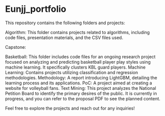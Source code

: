 # Eunjj_portfolio

This repository contains the following folders and projects:

Algorithm: This folder contains projects related to algorithms, including code files, presentation materials, and the CSV files used.

Capstone:

Basketball: This folder includes code files for an ongoing research project focused on analyzing and predicting basketball player play styles using machine learning. It specifically clusters KBL guard players.
Machine Learning: Contains projects utilizing classification and regression methodologies.
Methodology: A report introducing LightGBM, detailing the learning process and its applications.
PoC: A project aimed at creating a website for volleyball fans.
Text Mining: This project analyzes the National Petition Board to identify the primary desires of the public. It is currently in progress, and you can refer to the proposal PDF to see the planned content.

Feel free to explore the projects and reach out for any inquiries!
